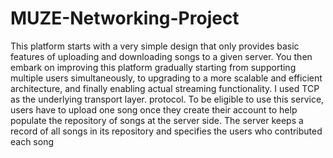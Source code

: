 # MUZE-Networking-Project


This platform starts with a very simple design that only provides basic features of uploading and downloading songs to a given server. You then embark on improving this platform gradually starting from supporting multiple users simultaneously,
to upgrading to a more scalable and efficient architecture, and finally enabling actual streaming functionality. I used TCP as the underlying transport layer. protocol. To be eligible to use
this service, users have to upload one song once they create their account to help populate the
repository of songs at the server side. The server keeps a record of all songs in its repository
and specifies the users who contributed each song
